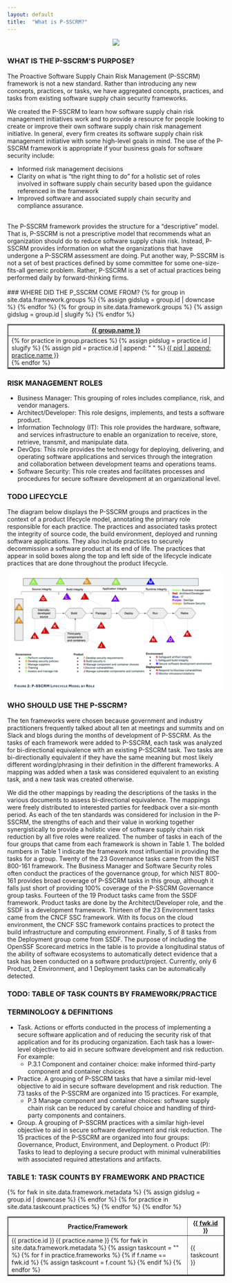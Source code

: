```yaml
---
layout: default
title:  "What is P-SSCRM?"
---
```


<p align="center">
<img src="https://imgs.xkcd.com/comics/standards.png" />
</p>

### WHAT IS THE P-SSCRM'S PURPOSE?
The Proactive Software Supply Chain Risk Management (P-SSCRM) framework is not a new standard. Rather than introducing any new concepts, practices, or tasks, we have aggregated concepts, practices, and tasks from existing software supply chain security frameworks. 

We created the P-SSCRM to learn how software supply chain risk management initiatives work
and to provide a resource for people looking to create or improve their own software supply chain
risk management initiative. In general, every firm creates its software supply chain risk management
initiative with some high-level goals in mind. The use of the P-SSCRM framework is appropriate if
your business goals for software security include:

<ul>
<li>Informed risk management decisions</li>
<li>Clarity on what is “the right thing to do” for a holistic set of roles involved in software supply chain security based upon the guidance referenced in the framework</li>
<li>Improved software and associated supply chain security and compliance assurance.</li>
</ul>
<br>
The P-SSCRM framework provides the structure for a “descriptive” model. That is, P-SSCRM is
not a prescriptive model that recommends what an organization should do to reduce software
supply chain risk. Instead, P-SSCRM provides information on what the organizations that have
undergone a P-SSCRM assessment are doing. Put another way, P-SSCRM is not a set of best
practices defined by some committee for some one-size-fits-all generic problem. Rather, P-SSCRM
is a set of actual practices being performed daily by forward-thinking firms.
<br>
<br>
### WHERE DID THE P_SSCRM COME FROM?

<table border="2px">
    {% for group in site.data.framework.groups %}
        {% assign gidslug = group.id | downcase %}
            <th>
                <a href="{{ '/framework/groups/' | append: gidslug | relative_url }}">{{ group.name }}</a>
            </th>
     {% endfor %}
    <tr>
    {% for group in site.data.framework.groups %}
        {% assign gidslug = group.id | slugify %}
            <td>
                {% for practice in group.practices %}
                    {% assign pidslug = practice.id | slugify %}
                    {% assign pid = practice.id | append: " " %}
                        <a href="{{ '/framework/practices/' | append: pidslug | relative_url }}">{{ pid | append: practice.name }}</a>
                        <br>
                {% endfor %}
            </td>
     {% endfor %}
     </tr>
</table>

### RISK MANAGEMENT ROLES

- Business Manager: This grouping of roles includes compliance, risk, and vendor managers.
- Architect/Developer: This role designs, implements, and tests a software product.
- Information Technology (IT): This role provides the hardware, software, and services
infrastructure to enable an organization to receive, store, retrieve, transmit, and manipulate
data.
- DevOps: This role provides the technology for deploying, delivering, and operating software
applications and services through the integration and collaboration between development
teams and operations teams.
- Software Security: This role creates and facilitates processes and procedures for secure
software development at an organizational level.

### TODO LIFECYCLE
The diagram below displays the P-SSCRM groups and practices in the context of a product lifecycle model,
annotating the primary role responsible for each practice. The practices and associated tasks
protect the integrity of source code, the build environment, deployed and running software
applications. They also include practices to securely decommission a software product at its end of
life. The practices that appear in solid boxes along the top and left side of the lifecycle indicate
practices that are done throughout the product lifecycle.

<img src="/assets/images/PSCCRMLifecycleModel.png" />

### WHO SHOULD USE THE P-SSCRM?

The ten frameworks were chosen because government and industry practitioners frequently
talked about all ten at meetings and summits and on Slack and blogs during the months of
development of P-SSCRM. As the tasks of each framework were added to P-SSCRM, each task was
analyzed for bi-directional equivalence with an existing P-SSCRM task. Two tasks are bi-directionally
equivalent if they have the same meaning but most likely different wording/phrasing in their
definition in the different frameworks. A mapping was added when a task was considered equivalent
to an existing task, and a new task was created otherwise.

We did the other mappings by reading the descriptions of the tasks in the various documents to
assess bi-directional equivalence. The mappings were freely distributed to interested parties for
feedback over a six-month period.
As each of the ten standards was considered for inclusion in the P-SSCRM, the strengths of each
and their value in working together synergistically to provide a holistic view of software supply chain
risk reduction by all five roles were realized. The number of tasks in each of the four groups that
came from each framework is shown in Table 1.
The bolded numbers in Table 1 indicate the framework most influential in providing the tasks for
a group. Twenty of the 23 Governance tasks came from the NIST 800-161 framework. The Business
Manager and Software Security roles often conduct the practices of the governance group, for which
NIST 800-161 provides broad coverage of P-SSCRM tasks in this group, although it falls just short of
providing 100% coverage of the P-SSCRM Governance group tasks. Fourteen of the 19 Product tasks
came from the SSDF framework. Product tasks are done by the Architect/Developer role, and the
SSDF is a development framework. Thirteen of the 23 Environment tasks came from the CNCF SSC
framework. With its focus on the cloud environment, the CNCF SSC framework contains practices
to protect the build infrastructure and computing environment. Finally, 5 of 8 tasks from the
Deployment group come from SSDF. The purpose of including the OpenSSF Scorecard metrics in
the table is to provide a longitudinal status of the ability of software ecosystems to automatically
detect evidence that a task has been conducted on a software product/project. Currently, only 6
Product, 2 Environment, and 1 Deployment tasks can be automatically detected.

### TODO: TABLE OF TASK COUNTS BY FRAMEWORK/PRACTICE

### TERMINOLOGY & DEFINITIONS

- Task. Actions or efforts conducted in the process of implementing a secure software
application and of reducing the security risk of that application and for its producing
organization. Each task has a lower-level objective to aid in secure software development
and risk reduction. For example:
    - P.3.1 Component and container choice: make informed third-party component and container choices
-  Practice. A grouping of P-SSCRM tasks that have a similar mid-level objective to aid in secure
software development and risk reduction. The 73 tasks of the P-SSCRM are organized into 15
practices. For example,
    - P.3 Manage component and container choices: software supply chain risk can be reduced by careful choice and handling of third-party components and containers.
-  Group. A grouping of P-SSCRM practices with a similar high-level objective to aid in secure
software development and risk reduction. The 15 practices of the P-SSCRM are organized
into four groups: Governance, Product, Environment, and Deployment.
o Product (P): Tasks to lead to deploying a secure product with minimal vulnerabilities with associated required attestations and artifacts.

### TABLE 1: TASK COUNTS BY FRAMEWORK AND PRACTICE

<table border="2px">
    <thead>
      <th>Practice/Framework</th>
      {% for fwk in site.data.framework.metadata %}
        {% assign gidslug = group.id | downcase %}
            <th>
                <a href="{{ '/framework/frameworks/' | append: fwk.id | relative_url }}">{{ fwk.id }}</a>
            </th>
      {% endfor %}
    </thead>
    <tbody>
      {% for practice in site.data.taskcount.practices %}
        <tr>
        <td>{{ practice.id }} {{ practice.name }}
        {% for fwk in site.data.framework.metadata %}
            {% assign taskcount = "" %}
            {% for f in practice.frameworks %}
                {% if f.name == fwk.id %}
                    {% assign taskcount = f.count %}
                {% endif %}
            {% endfor %}
            <td> {{ taskcount }}</td>
        {% endfor %}
      {% endfor %}
    <tbody>

